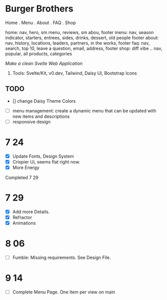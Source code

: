 # Burger Brothers

Home . Menu . About . FAQ . Shop

home: nav, hero, sm menu, reviews, sm abou, footer
menu: nav, season indicator, starters, entrees, sides, drinks, dessert, old people footer
about: nav, history, locations, leaders, partners, in the works, footer
faq: nav, search, top 10, leave a question, email, address, footer
shop: diff vibe .. nav, popular, all products, categories

<i>Make a clean Svelte Web Application</i>

1. Tools:
   Svelte/Kit, v0.dev, Tailwind, Daisy UI, Bootstrap Icons

## TODO

- [] change Daisy Theme Colors
- [ ] menu management: create a dynamic menu that can be updated with new items and descriptions
- [ ] responsive design

# 7 24

- [x] Update Fonts, Design System
- [x] Crispier Ui, seems flat right now.
- [x] More Energy

Completed 7 29

# 7 29

- [x] Add more Details.
- [x] Refractor
- [x] Animations

# 8 06

- [ ] Fumble: Missing requirements. See Design File.

# 9 14

- [ ] Complete Menu Page.
      One item per view on main
